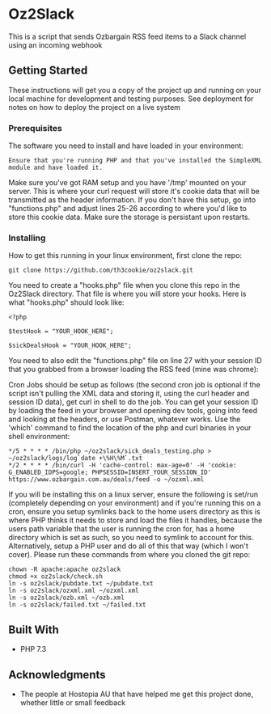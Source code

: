 # Oz2Slack

This is a script that sends Ozbargain RSS feed items to a Slack channel using an incoming webhook

## Getting Started

These instructions will get you a copy of the project up and running on your local machine for development and testing purposes. See deployment for notes on how to deploy the project on a live system

### Prerequisites

The software you need to install and have loaded in your environment:

```
Ensure that you're running PHP and that you've installed the SimpleXML module and have loaded it.
```

Make sure you've got RAM setup and you have '/tmp' mounted on your server. This is where your curl request will store it's cookie data that will be transmitted as the header information. If you don't have this setup, go into "functions.php" and adjust lines 25-26 according to where you'd like to store this cookie data. Make sure the storage is persistant upon restarts.

### Installing

How to get this running in your linux environment, first clone the repo:

```
git clone https://github.com/th3cookie/oz2slack.git
```

You need to create a "hooks.php" file when you clone this repo in the Oz2Slack directory. That file is where you will store your hooks. Here is what "hooks.php" should look like:
 
```
<?php

$testHook = "YOUR_HOOK_HERE";

$sickDealsHook = "YOUR_HOOK_HERE";
```

You need to also edit the "functions.php" file on line 27 with your session ID that you grabbed from a browser loading the RSS feed (mine was chrome):

Cron Jobs should be setup as follows (the second cron job is optional if the script isn't pulling the XML data and storing it, using the curl header and session ID data), get curl in shell to do the job. You can get your session ID by loading the feed in your browser and opening dev tools, going into feed and looking at the headers, or use Postman, whatever works. Use the 'which' command to find the location of the php and curl binaries in your shell environment:

```
*/5 * * * * /bin/php ~/oz2slack/sick_deals_testing.php > ~/oz2slack/logs/log`date +\%H\%M`.txt
*/2 * * * * /bin/curl -H 'cache-control: max-age=0' -H 'cookie: G_ENABLED_IDPS=google; PHPSESSID=INSERT_YOUR_SESSION_ID' https://www.ozbargain.com.au/deals/feed -o ~/ozxml.xml
```

If you will be installing this on a linux server, ensure the following is set/run (completely depending on your environment) and if you're running this on a cron, ensure you setup symlinks back to the home users directory as this is where PHP thinks it needs to store and load the files it handles, because the users path variable that the user is running the cron for, has a home directory which is set as such, so you need to symlink to account for this. Alternatively, setup a PHP user and do all of this that way (which I won't cover). Please run these commands from where you cloned the git repo:

```
chown -R apache:apache oz2slack
chmod +x oz2slack/check.sh
ln -s oz2slack/pubdate.txt ~/pubdate.txt
ln -s oz2slack/ozxml.xml ~/ozxml.xml
ln -s oz2slack/ozb.xml ~/ozb.xml
ln -s oz2slack/failed.txt ~/failed.txt
```

## Built With

* PHP 7.3

## Acknowledgments

* The people at Hostopia AU that have helped me get this project done, whether little or small feedback